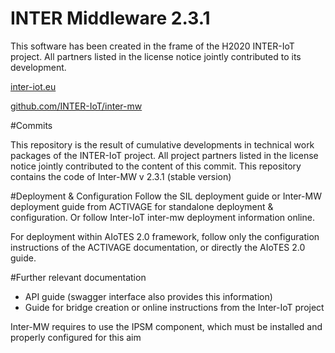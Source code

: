 # INTER Middleware 2.3.1

This software has been created in the frame of the H2020 INTER-IoT project. All partners listed in the license notice jointly contributed to its development.

[inter-iot.eu](http://inter-iot.eu)

[github.com/INTER-IoT/inter-mw](http://github.com/INTER-IoT/inter-mw)


#Commits

This repository is the result of cumulative developments in technical work packages of the INTER-IoT project. 
All project partners listed in the license notice jointly contributed to the content of this commit.
This repository contains the code of Inter-MW v 2.3.1 (stable version)
 

#Deployment & Configuration
Follow the SIL deployment guide or Inter-MW deployment guide from ACTIVAGE for standalone deployment & configuration.
Or follow Inter-IoT inter-mw deployment information online.

For deployment within AIoTES 2.0 framework, follow only the configuration instructions of the ACTIVAGE documentation, or directly the AIoTES 2.0 guide.


#Further relevant documentation

- API guide (swagger interface also provides this information)
- Guide for bridge creation  or  online instructions from the Inter-IoT project

Inter-MW requires to use the IPSM component, which must be installed and properly configured for this aim



